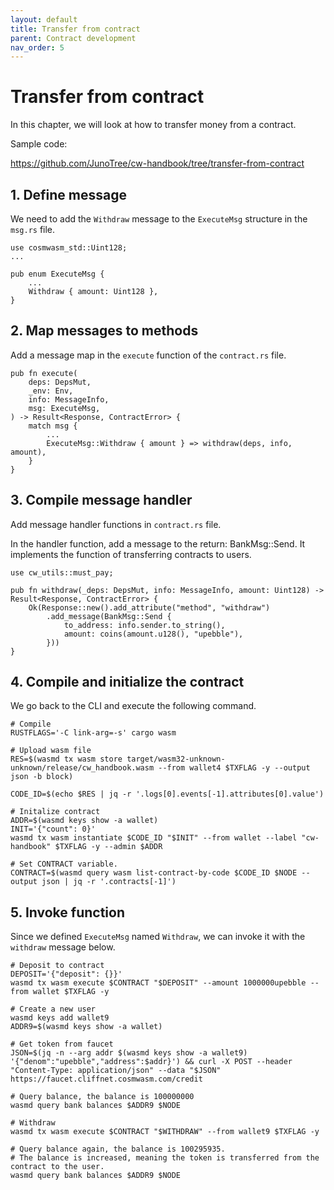 ```yaml
---
layout: default
title: Transfer from contract
parent: Contract development
nav_order: 5
---
```


# Transfer from contract

In this chapter, we will look at how to transfer money from a contract.

Sample code:

https://github.com/JunoTree/cw-handbook/tree/transfer-from-contract

## 1. Define message

We need to add the `Withdraw` message to the `ExecuteMsg` structure in the `msg.rs` file.

```
use cosmwasm_std::Uint128;
...

pub enum ExecuteMsg {
    ...
    Withdraw { amount: Uint128 },
}
```

## 2. Map messages to methods

Add a message map in the `execute` function of the `contract.rs` file.

```
pub fn execute(
    deps: DepsMut,
    _env: Env,
    info: MessageInfo,
    msg: ExecuteMsg,
) -> Result<Response, ContractError> {
    match msg {
        ...
        ExecuteMsg::Withdraw { amount } => withdraw(deps, info, amount),
    }
}
```

## 3. Compile message handler

Add message handler functions in `contract.rs` file.


In the handler function, add a message to the return: BankMsg::Send. It implements the function of transferring contracts to users.

```
use cw_utils::must_pay;

pub fn withdraw(_deps: DepsMut, info: MessageInfo, amount: Uint128) -> Result<Response, ContractError> {
    Ok(Response::new().add_attribute("method", "withdraw")
        .add_message(BankMsg::Send {
            to_address: info.sender.to_string(),
            amount: coins(amount.u128(), "upebble"),
        }))
}
```

## 4. Compile and initialize the contract

We go back to the CLI and execute the following command.

```
# Compile
RUSTFLAGS='-C link-arg=-s' cargo wasm

# Upload wasm file
RES=$(wasmd tx wasm store target/wasm32-unknown-unknown/release/cw_handbook.wasm --from wallet4 $TXFLAG -y --output json -b block)

CODE_ID=$(echo $RES | jq -r '.logs[0].events[-1].attributes[0].value')

# Initalize contract
ADDR=$(wasmd keys show -a wallet)
INIT='{"count": 0}'
wasmd tx wasm instantiate $CODE_ID "$INIT" --from wallet --label "cw-handbook" $TXFLAG -y --admin $ADDR

# Set CONTRACT variable.
CONTRACT=$(wasmd query wasm list-contract-by-code $CODE_ID $NODE --output json | jq -r '.contracts[-1]')
```

## 5. Invoke function

Since we defined `ExecuteMsg` named `Withdraw`, we can invoke it with the `withdraw` message below.

```
# Deposit to contract
DEPOSIT='{"deposit": {}}'
wasmd tx wasm execute $CONTRACT "$DEPOSIT" --amount 1000000upebble --from wallet $TXFLAG -y

# Create a new user
wasmd keys add wallet9
ADDR9=$(wasmd keys show -a wallet)

# Get token from faucet
JSON=$(jq -n --arg addr $(wasmd keys show -a wallet9) '{"denom":"upebble","address":$addr}') && curl -X POST --header "Content-Type: application/json" --data "$JSON" https://faucet.cliffnet.cosmwasm.com/credit

# Query balance, the balance is 100000000
wasmd query bank balances $ADDR9 $NODE

# Withdraw
wasmd tx wasm execute $CONTRACT "$WITHDRAW" --from wallet9 $TXFLAG -y

# Query balance again, the balance is 100295935.
# The balance is increased, meaning the token is transferred from the contract to the user.
wasmd query bank balances $ADDR9 $NODE

```

